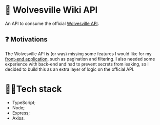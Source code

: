 # 🐺 Wolvesville Wiki API

An API to consume the official [Wolvesville API](https://api-docs.wolvesville.com/#/).

## ❓ Motivations

The Wolvesville API is (or was) missing some features I would like for my [front-end application](https://github.com/Fearinn/wolvesvilleWiki), such as pagination and filtering. I also needed some experience with back-end and had to prevent secrets from leaking, so I decided to build this as an extra layer of logic on the official API.

# 👨‍💻Tech stack

- TypeScript;
- Node;
- Express;
- Axios.
